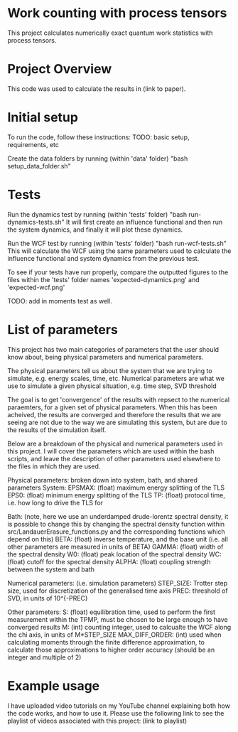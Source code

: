 # Work counting with process tensors

This project calculates numerically exact quantum work statistics with process tensors.

# Project Overview
This code was used to calculate the results in (link to paper).


# Initial setup
To run the code, follow these instructions:
TODO: basic setup, requirements, etc

Create the data folders by running (within 'data' folder) 
"bash setup_data_folder.sh"

# Tests
Run the dynamics test by running (within 'tests' folder) 
"bash run-dynamics-tests.sh" 
It will first create an influence functional and then run the system dynamics, and finally it will plot these dynamics.

Run the WCF test by running (within 'tests' folder) 
"bash run-wcf-tests.sh" 
This will calculate the WCF using the same parameters used to calculate the influence functional and system dynamics from the previous test. 

To see if your tests have run properly, compare the outputted figures to the files within the 'tests' folder names 'expected-dynamics.png' and 'expected-wcf.png'

TODO: add in moments test as well.

# List of parameters
This project has two main categories of parameters that the user should know about, being physical parameters and numerical parameters. 

The physical parameters tell us about the system that we are trying to simulate, e.g. energy scales, time, etc.
Numerical parameters are what we use to simulate a given physical situation, e.g. time step, SVD threshold

The goal is to get 'convergence' of the results with repsect to the numerical paraemters, for a given set of physical parameters. When this has been acheived, 
the results are converged and therefore the results that we are seeing are not due to the way we are simulating this system, but are due to the results of the 
simulation itself.

Below are a breakdown of the physical and numerical parameters used in this project. I will cover the parameters which are used within the bash scripts, 
and leave the description of other parameters used elsewhere to the files in which they are used.

Physical parameters: broken down into system, bath, and shared parameters
System: 
EPSMAX: (float) maximum energy splitting of the TLS
EPS0: (float) minimum energy splitting of the TLS
TP: (float) protocol time, i.e. how long to drive the TLS for

Bath: 
(note, here we use an underdamped drude-lorentz spectral density, it is possible to change this by changing the spectral density function within src/LandauerErasure_functions.py and the corresponding functions which depend on this)
BETA: (float) inverse temperature, and the base unit (i.e. all other parameters are measured in units of BETA)
GAMMA: (float) width of the spectral density
W0: (float) peak location of the spectral density
WC: (float) cutoff for the spectral density
ALPHA: (float) coupling strength between the system and bath

Numerical parameters: (i.e. simulation parameters)
STEP_SIZE: Trotter step size, used for discretization of the generalised time axis
PREC: threshold of SVD, in units of 10^{-PREC}

Other parameters:
S: (float) equilibration time, used to perform the first measurement within the TPMP, must be chosen to be large enough to have converged results
M: (int) counting integer, used to calcualte the WCF along the chi axis, in units of M*STEP_SIZE
MAX_DIFF_ORDER: (int) used when calculating moments through the finite difference approximation, to calculate those approximations to higher order accuracy (should be an integer and multiple of 2)

# Example usage
I have uploaded video tutorials on my YouTube channel explaining both how the code works, and how to use it. 
Please use the following link to see the playlist of videos associated with this project:
(link to playlist)


